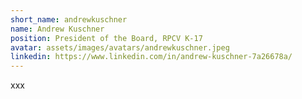 ```yaml
---
short_name: andrewkuschner
name: Andrew Kuschner
position: President of the Board, RPCV K-17
avatar: assets/images/avatars/andrewkuschner.jpeg
linkedin: https://www.linkedin.com/in/andrew-kuschner-7a26678a/
---
```

xxx